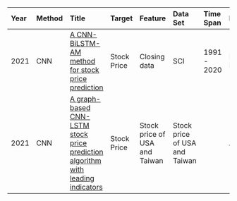 Year|Method|Title|Target|Feature|Data Set|Time Span|Evaluation|
|:--|:---- |:----|:-----|:------|:-------|:--------|:---------|
2021 |CNN |[A CNN-BiLSTM-AM method for stock price prediction](https://link.springer.com/content/pdf/10.1007/s00521-020-05532-z.pdf) |Stock Price |Closing data |SCI |1991 - 2020 |MAE, RMSE, R^2
2021 |CNN |[A graph-based CNN-LSTM stock price prediction algorithm with leading indicators](https://link.springer.com/content/pdf/10.1007/s00530-021-00758-w.pdf) |Stock Price |Stock price of USA and Taiwan |Stock price of USA and Taiwan | |Acc 
